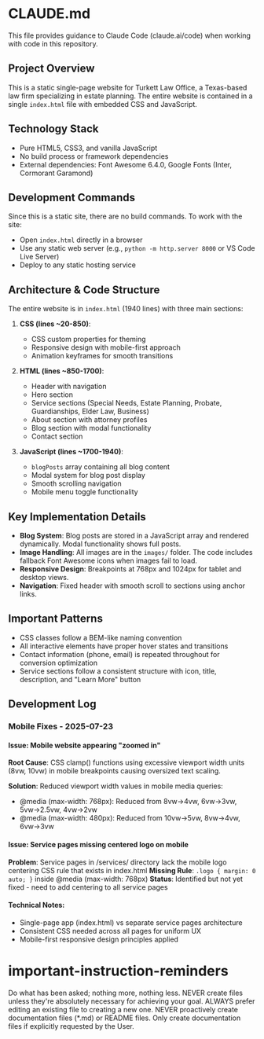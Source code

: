 # CLAUDE.md

This file provides guidance to Claude Code (claude.ai/code) when working with code in this repository.

## Project Overview
This is a static single-page website for Turkett Law Office, a Texas-based law firm specializing in estate planning. The entire website is contained in a single `index.html` file with embedded CSS and JavaScript.

## Technology Stack
- Pure HTML5, CSS3, and vanilla JavaScript
- No build process or framework dependencies
- External dependencies: Font Awesome 6.4.0, Google Fonts (Inter, Cormorant Garamond)

## Development Commands
Since this is a static site, there are no build commands. To work with the site:
- Open `index.html` directly in a browser
- Use any static web server (e.g., `python -m http.server 8000` or VS Code Live Server)
- Deploy to any static hosting service

## Architecture & Code Structure
The entire website is in `index.html` (1940 lines) with three main sections:

1. **CSS (lines ~20-850)**: 
   - CSS custom properties for theming
   - Responsive design with mobile-first approach
   - Animation keyframes for smooth transitions

2. **HTML (lines ~850-1700)**:
   - Header with navigation
   - Hero section
   - Service sections (Special Needs, Estate Planning, Probate, Guardianships, Elder Law, Business)
   - About section with attorney profiles
   - Blog section with modal functionality
   - Contact section

3. **JavaScript (lines ~1700-1940)**:
   - `blogPosts` array containing all blog content
   - Modal system for blog post display
   - Smooth scrolling navigation
   - Mobile menu toggle functionality

## Key Implementation Details
- **Blog System**: Blog posts are stored in a JavaScript array and rendered dynamically. Modal functionality shows full posts.
- **Image Handling**: All images are in the `images/` folder. The code includes fallback Font Awesome icons when images fail to load.
- **Responsive Design**: Breakpoints at 768px and 1024px for tablet and desktop views.
- **Navigation**: Fixed header with smooth scroll to sections using anchor links.

## Important Patterns
- CSS classes follow a BEM-like naming convention
- All interactive elements have proper hover states and transitions
- Contact information (phone, email) is repeated throughout for conversion optimization
- Service sections follow a consistent structure with icon, title, description, and "Learn More" button

## Development Log

### Mobile Fixes - 2025-07-23

#### Issue: Mobile website appearing "zoomed in"
**Root Cause**: CSS clamp() functions using excessive viewport width units (8vw, 10vw) in mobile breakpoints causing oversized text scaling.

**Solution**: Reduced viewport width values in mobile media queries:
- @media (max-width: 768px): Reduced from 8vw→4vw, 6vw→3vw, 5vw→2.5vw, 4vw→2vw
- @media (max-width: 480px): Reduced from 10vw→5vw, 8vw→4vw, 6vw→3vw

#### Issue: Service pages missing centered logo on mobile
**Problem**: Service pages in /services/ directory lack the mobile logo centering CSS rule that exists in index.html
**Missing Rule**: `.logo { margin: 0 auto; }` inside @media (max-width: 768px)
**Status**: Identified but not yet fixed - need to add centering to all service pages

#### Technical Notes:
- Single-page app (index.html) vs separate service pages architecture
- Consistent CSS needed across all pages for uniform UX
- Mobile-first responsive design principles applied

# important-instruction-reminders
Do what has been asked; nothing more, nothing less.
NEVER create files unless they're absolutely necessary for achieving your goal.
ALWAYS prefer editing an existing file to creating a new one.
NEVER proactively create documentation files (*.md) or README files. Only create documentation files if explicitly requested by the User.